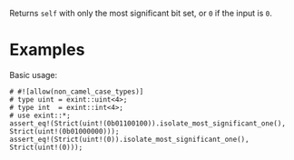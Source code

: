 Returns `self` with only the most significant bit set, or `0` if the input is `0`.

# Examples

Basic usage:

```
# #![allow(non_camel_case_types)]
# type uint = exint::uint<4>;
# type int  = exint::int<4>;
# use exint::*;
assert_eq!(Strict(uint!(0b01100100)).isolate_most_significant_one(), Strict(uint!(0b01000000)));
assert_eq!(Strict(uint!(0)).isolate_most_significant_one(), Strict(uint!(0)));
```
